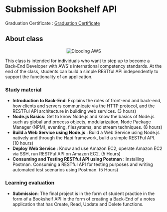 # Submission Bookshelf API
Graduation Certificate : [Graduation Certificate](https://www.dicoding.com/certificates/1RXY6MW93ZVM)

## About class
<div align="center">
  <img src="https://user-images.githubusercontent.com/95717485/225231893-e59de44d-0d3e-4e79-971b-a4d494565a74.png" alt="Dicoding AWS">
</div>

This class is intended for individuals who want to step up to become a Back-End Developer with AWS's international competency standards. At the end of the class, students can build a simple RESTful API independently to support the functionality of an application.

### Study material
- **Introduction to Back-End**: Explains the roles of front-end and back-end, how clients and servers communicate via the HTTP protocol, and the RESTFul API architecture in building web services. (3 hours)
- **Node.js Basics**: Get to know Node.js and know the basics of Node.js such as global and process objects, modularization, Node Package Manager (NPM), eventing, filesystems, and stream techniques. (8 hours)
- **Build a Web Service using Node.js** : Build a Web Service using Node.js natively and through the Hapi framework, build a simple RESTFul API. (10 hours)
- **Deploy Web Service** : Know and use Amazon EC2, operate Amazon EC2 via SSH, run RESTFul API on Amazon EC2. (5 Hours)
- **Consuming and Testing RESTful API using Postman** : Installing Postman. Consuming a RESTful API for testing purposes and writing automated test scenarios using Postman. (5 Hours)

### Learning evaluation
-   **Submission**: The final project is in the form of student practice in the form of a Bookshelf API in the form of creating a Back-End of a notes application that has Create, Read, Update and Delete functions.
